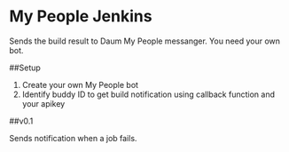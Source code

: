 # My People Jenkins

Sends the build result to Daum My People messanger.
You need your own bot.

##Setup

1. Create your own My People bot
2. Identify buddy ID to get build notification using callback function and your apikey

##v0.1

Sends notification when a job fails.
